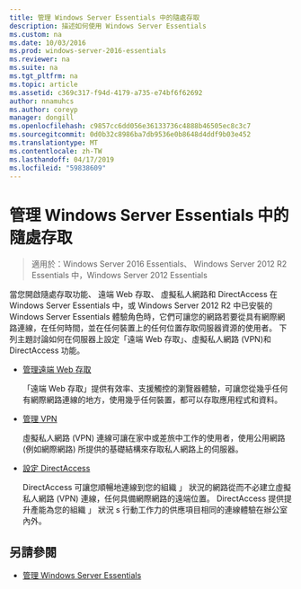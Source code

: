 ```yaml
---
title: 管理 Windows Server Essentials 中的隨處存取
description: 描述如何使用 Windows Server Essentials
ms.custom: na
ms.date: 10/03/2016
ms.prod: windows-server-2016-essentials
ms.reviewer: na
ms.suite: na
ms.tgt_pltfrm: na
ms.topic: article
ms.assetid: c369c317-f94d-4179-a735-e74bf6f62692
author: nnamuhcs
ms.author: coreyp
manager: dongill
ms.openlocfilehash: c9857cc6dd056e36133736c4888b46505ec8c3c7
ms.sourcegitcommit: 0d0b32c8986ba7db9536e0b8648d4ddf9b03e452
ms.translationtype: MT
ms.contentlocale: zh-TW
ms.lasthandoff: 04/17/2019
ms.locfileid: "59838609"
---
```

# <a name="manage-anywhere-access-in-windows-server-essentials"></a>管理 Windows Server Essentials 中的隨處存取

>適用於：Windows Server 2016 Essentials、 Windows Server 2012 R2 Essentials 中，Windows Server 2012 Essentials

當您開啟隨處存取功能、 遠端 Web 存取、 虛擬私人網路和 DirectAccess 在 Windows Server Essentials 中，或 Windows Server 2012 R2 中已安裝的 Windows Server Essentials 體驗角色時，它們可讓您的網路若要從具有網際網路連線，在任何時間，並在任何裝置上的任何位置存取伺服器資源的使用者。 下列主題討論如何在伺服器上設定「遠端 Web 存取」、虛擬私人網路 (VPN)和 DirectAccess 功能。  
  
-   [管理遠端 Web 存取](Manage-Remote-Web-Access-in-Windows-Server-Essentials.md)  
  
     「遠端 Web 存取」提供有效率、支援觸控的瀏覽器體驗，可讓您從幾乎任何有網際網路連線的地方，使用幾乎任何裝置，都可以存取應用程式和資料。  
  
-   [管理 VPN](Manage-VPN-in-Windows-Server-Essentials.md)  
  
     虛擬私人網路 (VPN) 連線可讓在家中或差旅中工作的使用者，使用公用網路 (例如網際網路) 所提供的基礎結構來存取私人網路上的伺服器。  
  
-   [設定 DirectAccess](Configure-DirectAccess-in-Windows-Server-Essentials.md)  
  
     DirectAccess 可讓您順暢地連線到您的組織 」 狀況的網路從而不必建立虛擬私人網路 (VPN) 連線，任何具備網際網路的遠端位置。 DirectAccess 提供提升產能為您的組織 」 狀況 s 行動工作力的供應項目相同的連線體驗在辦公室內外。  
  
## <a name="see-also"></a>另請參閱  

-   [管理 Windows Server Essentials](Manage-Windows-Server-Essentials.md)
